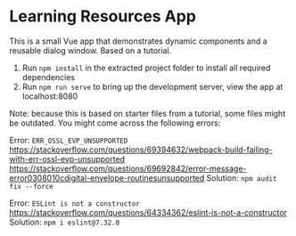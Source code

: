 # Learning Resources App

This is a small Vue app that demonstrates dynamic components and a reusable dialog window. Based on a tutorial.

1. Run `npm install` in the extracted project folder to install all required dependencies
2. Run `npm run serve` to bring up the development server, view the app at localhost:8080

Note: because this is based on starter files from a tutorial, some files might be outdated. 
You might come across the following errors:

Error: 
	`ERR_OSSL_EVP_UNSUPPORTED`
https://stackoverflow.com/questions/69394632/webpack-build-failing-with-err-ossl-evp-unsupported
https://stackoverflow.com/questions/69692842/error-message-error0308010cdigital-envelope-routinesunsupported
Solution: 
	`npm audit fix --force`

Error:
	`ESLint is not a constructor`
https://stackoverflow.com/questions/64334362/eslint-is-not-a-constructor
Solution:
	`npm i eslint@7.32.0`